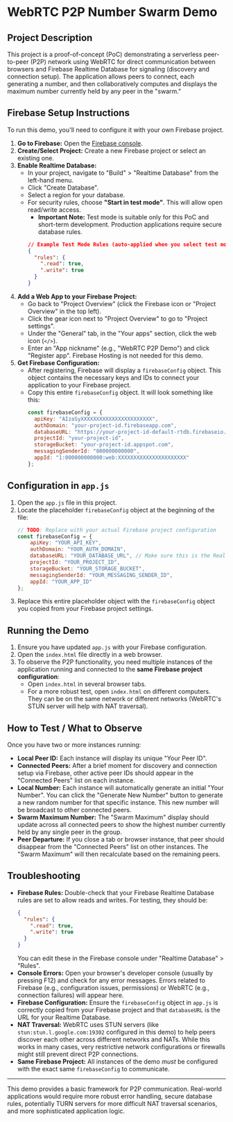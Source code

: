# WebRTC P2P Number Swarm Demo

## Project Description

This project is a proof-of-concept (PoC) demonstrating a serverless peer-to-peer (P2P) network using WebRTC for direct communication between browsers and Firebase Realtime Database for signaling (discovery and connection setup). The application allows peers to connect, each generating a number, and then collaboratively computes and displays the maximum number currently held by any peer in the "swarm."

## Firebase Setup Instructions

To run this demo, you'll need to configure it with your own Firebase project.

1.  **Go to Firebase:** Open the [Firebase console](https://firebase.google.com/).
2.  **Create/Select Project:** Create a new Firebase project or select an existing one.
3.  **Enable Realtime Database:**
    *   In your project, navigate to "Build" > "Realtime Database" from the left-hand menu.
    *   Click "Create Database".
    *   Select a region for your database.
    *   For security rules, choose **"Start in test mode"**. This will allow open read/write access.
        *   **Important Note:** Test mode is suitable only for this PoC and short-term development. Production applications require secure database rules.
        ```json
        // Example Test Mode Rules (auto-applied when you select test mode)
        {
          "rules": {
            ".read": true,
            ".write": true
          }
        }
        ```
4.  **Add a Web App to your Firebase Project:**
    *   Go back to "Project Overview" (click the Firebase icon or "Project Overview" in the top left).
    *   Click the gear icon next to "Project Overview" to go to "Project settings".
    *   Under the "General" tab, in the "Your apps" section, click the web icon (`</>`).
    *   Enter an "App nickname" (e.g., "WebRTC P2P Demo") and click "Register app". Firebase Hosting is not needed for this demo.
5.  **Get Firebase Configuration:**
    *   After registering, Firebase will display a `firebaseConfig` object. This object contains the necessary keys and IDs to connect your application to your Firebase project.
    *   Copy this entire `firebaseConfig` object. It will look something like this:
        ```javascript
        const firebaseConfig = {
          apiKey: "AIzaSyXXXXXXXXXXXXXXXXXXXXXXX",
          authDomain: "your-project-id.firebaseapp.com",
          databaseURL: "https://your-project-id-default-rtdb.firebaseio.com",
          projectId: "your-project-id",
          storageBucket: "your-project-id.appspot.com",
          messagingSenderId: "000000000000",
          appId: "1:000000000000:web:XXXXXXXXXXXXXXXXXXXXXX"
        };
        ```

## Configuration in `app.js`

1.  Open the `app.js` file in this project.
2.  Locate the placeholder `firebaseConfig` object at the beginning of the file:
    ```javascript
    // TODO: Replace with your actual Firebase project configuration
    const firebaseConfig = {
        apiKey: "YOUR_API_KEY",
        authDomain: "YOUR_AUTH_DOMAIN",
        databaseURL: "YOUR_DATABASE_URL", // Make sure this is the Realtime Database URL
        projectId: "YOUR_PROJECT_ID",
        storageBucket: "YOUR_STORAGE_BUCKET",
        messagingSenderId: "YOUR_MESSAGING_SENDER_ID",
        appId: "YOUR_APP_ID"
    };
    ```
3.  Replace this entire placeholder object with the `firebaseConfig` object you copied from your Firebase project settings.

## Running the Demo

1.  Ensure you have updated `app.js` with your Firebase configuration.
2.  Open the `index.html` file directly in a web browser.
3.  To observe the P2P functionality, you need multiple instances of the application running and connected to the **same Firebase project configuration**:
    *   Open `index.html` in several browser tabs.
    *   For a more robust test, open `index.html` on different computers. They can be on the same network or different networks (WebRTC's STUN server will help with NAT traversal).

## How to Test / What to Observe

Once you have two or more instances running:

*   **Local Peer ID:** Each instance will display its unique "Your Peer ID".
*   **Connected Peers:** After a brief moment for discovery and connection setup via Firebase, other active peer IDs should appear in the "Connected Peers" list on each instance.
*   **Local Number:** Each instance will automatically generate an initial "Your Number". You can click the "Generate New Number" button to generate a new random number for that specific instance. This new number will be broadcast to other connected peers.
*   **Swarm Maximum Number:** The "Swarm Maximum" display should update across all connected peers to show the highest number currently held by any single peer in the group.
*   **Peer Departure:** If you close a tab or browser instance, that peer should disappear from the "Connected Peers" list on other instances. The "Swarm Maximum" will then recalculate based on the remaining peers.

## Troubleshooting

*   **Firebase Rules:** Double-check that your Firebase Realtime Database rules are set to allow reads and writes. For testing, they should be:
    ```json
    {
      "rules": {
        ".read": true,
        ".write": true
      }
    }
    ```
    You can edit these in the Firebase console under "Realtime Database" > "Rules".
*   **Console Errors:** Open your browser's developer console (usually by pressing F12) and check for any error messages. Errors related to Firebase (e.g., configuration issues, permissions) or WebRTC (e.g., connection failures) will appear here.
*   **Firebase Configuration:** Ensure the `firebaseConfig` object in `app.js` is correctly copied from your Firebase project and that `databaseURL` is the URL for your Realtime Database.
*   **NAT Traversal:** WebRTC uses STUN servers (like `stun:stun.l.google.com:19302` configured in this demo) to help peers discover each other across different networks and NATs. While this works in many cases, very restrictive network configurations or firewalls might still prevent direct P2P connections.
*   **Same Firebase Project:** All instances of the demo *must* be configured with the exact same `firebaseConfig` to communicate.

---
This demo provides a basic framework for P2P communication. Real-world applications would require more robust error handling, secure database rules, potentially TURN servers for more difficult NAT traversal scenarios, and more sophisticated application logic.
